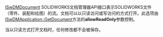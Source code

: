 [ISwDMDocument](https://help.solidworks.com/2016/english/api/swdocmgrapi/SolidWorks.Interop.swdocumentmgr~SolidWorks.Interop.swdocumentmgr.ISwDMDocument.html) SOLIDWORKS文档管理器API接口表示SOLIDWORKS文件（零件、装配和绘图）的流。文档可以以只读访问或写访问的方式打开。此选项由[ISwDMApplication::GetDocument](https://help.solidworks.com/2012/english/api/swdocmgrapi/solidworks.interop.swdocumentmgr~solidworks.interop.swdocumentmgr.iswdmapplication~getdocument.html)方法的**allowReadOnly**参数控制。

当以只读方式打开文档时，任何修改都不会被保存。